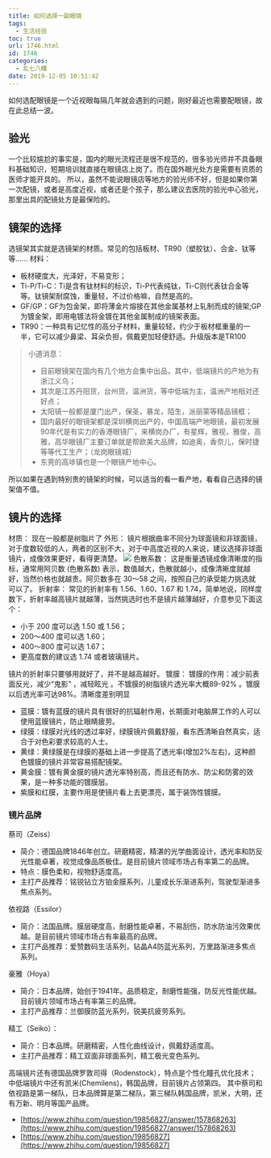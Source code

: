 ```yaml
---
title: 如何选择一副眼镜
tags:
  - 生活经验
toc: true
url: 1746.html
id: 1746
categories:
  - 乱七八糟
date: 2019-12-05 10:51:42
---
```


如何选配眼镜是一个近视眼每隔几年就会遇到的问题，刚好最近也需要配眼镜，故在此总结一波。

验光
--

一个比较尴尬的事实是，国内的眼光流程还是很不规范的，很多验光师并不具备眼科基础知识，短期培训就直接在眼镜店上岗了。而在国外眼光处方是需要有资质的医师才能开具的。 所以，虽然不能说眼镜店等地方的验光师不好，但是如果你第一次配镜，或者是高度近视，或者还是个孩子，那么建议去医院的验光中心验光，那里出具的配镜处方是最保险的。

镜架的选择
-----

选镜架其实就是选镜架的材质。常见的包括板材、TR90（塑胶钛）、合金、钛等等...... 材料：

*   板材硬度大，光泽好，不易变形；
*   Ti-P/Ti-C：Ti是含有钛材料的标识，Ti-P代表纯钛，Ti-C则代表钛合金等等。钛镜架耐腐蚀，重量轻，不过价格嘛，自然是高的。
*   GF/GP：GF为包金架，即将薄金片熔接在其他金属基材上轧制而成的镜架;GP为镀金架，即用电镀法将金镀在其他金属制成的镜架表面。
*   TR90：一种具有记忆性的高分子材料，重量较轻，约少于板材框重量的一半，它可以减少鼻梁、耳朵负担，佩戴更加轻便舒适。升级版本是TR100

> 小道消息：
> 
> *   目前眼镜架在国内有几个地方会集中出品，其中，低端镜片的产地为有浙江义乌；
> *   其次是江苏丹阳货，台州货，温洲货，等中低端为主，温洲产地相对还好点；
> *   太阳镜一般都是厦门出产，保圣，暴龙，陌生，派丽蒙等精品镜框；
> *   国内最好的眼镜架都是深圳横岗出产的，中国高端产地眼镜，最初发展90年代是有实力的香港眼镜厂，来横岗办厂，有星辉，雅视，雅俊，高雅，高华眼镜厂主要订单就是帮欧美大品牌，如迪奥，香奈儿，保时捷等等代工生产；（龙岗眼镜城）
> *   东莞的高埗镇也是一个眼镜产地中心。

所以如果在遇到特别贵的镜架的时候，可以适当的看一看产地，看看自己选择的镜架值不值。

镜片的选择
-----

材质： 现在一般都是树脂片了 外形： 镜片根据曲率不同分为球面镜和非球面镜，对于度数较低的人，两者的区别不大，对于中高度近视的人来说，建议选择非球面镜片，成像效果更好，看得更清楚。 ![](https://pic3.zhimg.com/80/v2-1601295e4baaa98ec9a8158b44ae34aa_hd.jpg) 色散系数： 这是衡量透镜成像清晰度的指标，通常用阿贝数 (色散系数) 表示，数值越大，色散就越小，成像清晰度就越好，当然价格也就越贵。阿贝数多在 30～58 之间，按照自己的承受能力挑选就可以了。 折射率： 常见的折射率有 1.56、1.60、1.67 和 1.74，简单地说，同样度数下，折射率越高镜片就越薄，当然挑选时也不是镜片越薄越好，介意参见下面这个：

*   小于 200 度可以选 1.50 或 1.56；
*   200～400 度可以选 1.60；
*   400～800 度可以选 1.67；
*   更高度数的建议选 1.74 或者玻璃镜片。

镜片的折射率只要够用就好了，并不是越高越好。 镀膜： 镀膜的作用：减少前表面反光，减少“鬼影” ，减轻眩光 。不镀膜的树脂镜片透光率大概89-92% 。镀膜以后透光率可达98%。清晰度差别明显

*   蓝膜：镀有蓝膜的镜片具有很好的抗辐射作用，长期面对电脑屏工作的人可以使用蓝膜镜片，防止眼睛疲劳。
*   绿膜：绿膜对光线的透过率好，绿膜镜片佩戴舒服，看东西清晰自然真实，适合于对色彩要求较高的人士。
*   黄绿：黄绿膜是在绿膜的基础上进一步提高了透光率(增加2%左右)，这种颜色镀膜的镜片非常容易搭配镜架。
*   黄金膜：镀有黄金膜的镜片透光率特别高，而且还有防水、防尘和防雾的效果，是一种多功能的镀膜层。
*   紫膜和红膜，主要作用是使镜片看上去更漂亮，属于装饰性镀膜。

### 镜片品牌

蔡司（Zeiss）

*   简介：德国品牌1846年创立。研磨精密，精湛的光学曲面设计，透光率和防反光性能卓著，视觉成像品质极佳。是目前镜片领域市场占有率第二的品牌。
*   特点：膜色柔和，视物舒适度高。
*   主打产品推荐：铭锐钻立方铂金膜系列，儿童成长乐渐进系列，驾驶型渐进多焦点系列。

依视路（Essilor）

*   简介：法国品牌。膜层硬度高，耐磨性能卓著，不易刮伤，防水防油污效果优越。是目前镜片领域市场占有率最高的品牌。
*   主打产品推荐：爱赞数码生活系列，钻晶A4防蓝光系列，万里路渐进多焦点系列。

豪雅（Hoya）

*   简介：日本品牌，始创于1941年。品质稳定，耐磨性能强，防反光性能优越。目前镜片领域市场占有率第三的品牌。
*   主打产品推荐：兰御膜防蓝光系列，锐美抗疲劳系列。

精工（Seiko）：

*   简介：日本品牌。研磨精密，人性化曲线设计，佩戴舒适度高。
*   主打产品推荐：精工双面非球面系列，精工极光变色系列。

高端镜片还有德国品牌罗敦司得（Rodenstock），特点是个性化瞳孔优化技术；中低端镜片中还有凯米(Chemilens)，韩国品牌，目前镜片占领第四。 其中蔡司和依视路是第一梯队，日本品牌算是第二梯队，第三梯队韩国品牌，凯米，大明，还有万新、明月等国产品牌。

*   [https://www.zhihu.com/question/19856827/answer/157868263](https://www.zhihu.com/question/19856827/answer/157868263)
*   [https://www.zhihu.com/question/19856827](https://www.zhihu.com/question/19856827)
